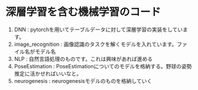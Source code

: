 # 深層学習を含む機械学習のコード

1. DNN : pytorchを用いてテーブルデータに対して深層学習の実装をしています。
1. image_recognition : 画像認識のタスクを解くモデルを入れています。ファイル名がモデル名
1. NLP : 自然言語処理のものです。これは興味があれば進める
1. PoseEstimation : PoseEstimationについてのモデルを格納する。野球の姿勢推定に活かせればいいなと。
1. neurogenesis : neurogenesisモデルのものを格納していく
